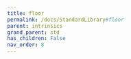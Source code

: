 ```yaml
---
title: floor
permalink: /docs/StandardLibrary#floor
parent: intrinsics
grand_parent: std
has_children: False
nav_order: 8
---
```

